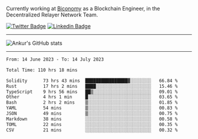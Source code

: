 Currently working at [Biconomy](https://biconomy.io/) as a Blockchain Engineer, in the Decentralized Relayer Network Team.

 [![Twitter Badge](https://img.shields.io/badge/-@ankurdubey521-1ca0f1?style=flat-square&labelColor=1ca0f1&logo=twitter&logoColor=white&link=https://twitter.com/ankurdubey521)](https://twitter.com/ankurdubey521) [![Linkedin Badge](https://img.shields.io/badge/-ankurdubey521-blue?style=flat-square&logo=Linkedin&logoColor=white&link=https://www.linkedin.com/in/ankurdubey521/)](https://www.linkedin.com/in/ankurdubey521/)

<hr/>

![Ankur's GitHub stats](https://github-readme-stats.vercel.app/api?username=ankurdubey521&count_private=true&theme=radical)

<hr/>

<!--START_SECTION:waka-->

```txt
From: 14 June 2023 - To: 14 July 2023

Total Time: 110 hrs 18 mins

Solidity      73 hrs 43 mins  ████████████████▓░░░░░░░░   66.84 %
Rust          17 hrs 2 mins   ████░░░░░░░░░░░░░░░░░░░░░   15.46 %
TypeScript    9 hrs 56 mins   ██▒░░░░░░░░░░░░░░░░░░░░░░   09.01 %
Other         4 hrs 1 min     █░░░░░░░░░░░░░░░░░░░░░░░░   03.65 %
Bash          2 hrs 2 mins    ▒░░░░░░░░░░░░░░░░░░░░░░░░   01.85 %
YAML          54 mins         ▒░░░░░░░░░░░░░░░░░░░░░░░░   00.83 %
JSON          49 mins         ▒░░░░░░░░░░░░░░░░░░░░░░░░   00.75 %
Markdown      38 mins         ░░░░░░░░░░░░░░░░░░░░░░░░░   00.58 %
TOML          22 mins         ░░░░░░░░░░░░░░░░░░░░░░░░░   00.35 %
CSV           21 mins         ░░░░░░░░░░░░░░░░░░░░░░░░░   00.32 %
```

<!--END_SECTION:waka-->
